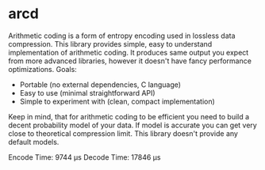 # arcd

Arithmetic coding is a form of entropy encoding used in lossless data
compression. This library provides simple, easy to understand implementation of
arithmetic coding. It produces same output you expect from more advanced
libraries, however it doesn't have fancy performance optimizations.
Goals:
* Portable (no external dependencies, C language)
* Easy to use (minimal straightforward API)
* Simple to experiment with (clean, compact implementation)

Keep in mind, that for arithmetic coding to be efficient you need to build a
decent probability model of your data. If model is accurate you can get very
close to theoretical compression limit. This library doesn't provide any default
models.

Encode Time: 9744 μs
Decode Time: 17846 μs